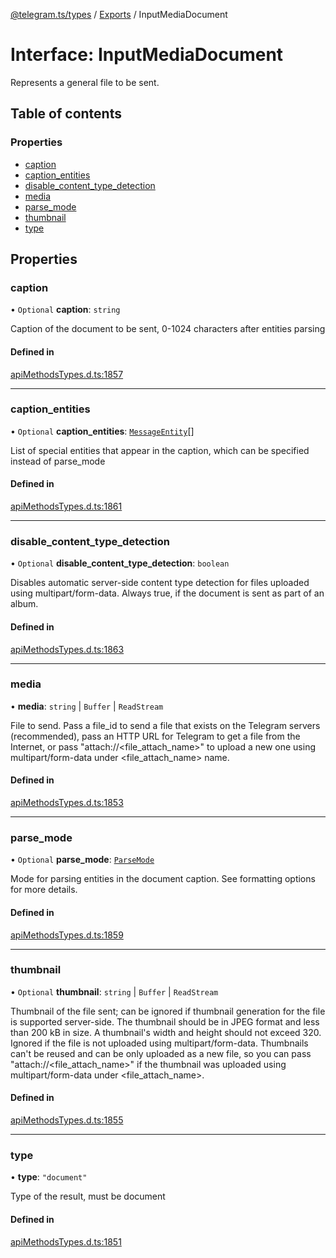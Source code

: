[@telegram.ts/types](../README.md) / [Exports](../modules.md) / InputMediaDocument

# Interface: InputMediaDocument

Represents a general file to be sent.

## Table of contents

### Properties

- [caption](InputMediaDocument.md#caption)
- [caption\_entities](InputMediaDocument.md#caption_entities)
- [disable\_content\_type\_detection](InputMediaDocument.md#disable_content_type_detection)
- [media](InputMediaDocument.md#media)
- [parse\_mode](InputMediaDocument.md#parse_mode)
- [thumbnail](InputMediaDocument.md#thumbnail)
- [type](InputMediaDocument.md#type)

## Properties

### caption

• `Optional` **caption**: `string`

Caption of the document to be sent, 0-1024 characters after entities parsing

#### Defined in

[apiMethodsTypes.d.ts:1857](https://github.com/telegramsjs/types/blob/d08200f/src/apiMethodsTypes.d.ts#L1857)

___

### caption\_entities

• `Optional` **caption\_entities**: [`MessageEntity`](../modules.md#messageentity)[]

List of special entities that appear in the caption, which can be specified instead of parse_mode

#### Defined in

[apiMethodsTypes.d.ts:1861](https://github.com/telegramsjs/types/blob/d08200f/src/apiMethodsTypes.d.ts#L1861)

___

### disable\_content\_type\_detection

• `Optional` **disable\_content\_type\_detection**: `boolean`

Disables automatic server-side content type detection for files uploaded using multipart/form-data. Always true, if the document is sent as part of an album.

#### Defined in

[apiMethodsTypes.d.ts:1863](https://github.com/telegramsjs/types/blob/d08200f/src/apiMethodsTypes.d.ts#L1863)

___

### media

• **media**: `string` \| `Buffer` \| `ReadStream`

File to send. Pass a file_id to send a file that exists on the Telegram servers (recommended), pass an HTTP URL for Telegram to get a file from the Internet, or pass "attach://<file_attach_name>" to upload a new one using multipart/form-data under <file_attach_name> name.

#### Defined in

[apiMethodsTypes.d.ts:1853](https://github.com/telegramsjs/types/blob/d08200f/src/apiMethodsTypes.d.ts#L1853)

___

### parse\_mode

• `Optional` **parse\_mode**: [`ParseMode`](../modules.md#parsemode)

Mode for parsing entities in the document caption. See formatting options for more details.

#### Defined in

[apiMethodsTypes.d.ts:1859](https://github.com/telegramsjs/types/blob/d08200f/src/apiMethodsTypes.d.ts#L1859)

___

### thumbnail

• `Optional` **thumbnail**: `string` \| `Buffer` \| `ReadStream`

Thumbnail of the file sent; can be ignored if thumbnail generation for the file is supported server-side. The thumbnail should be in JPEG format and less than 200 kB in size. A thumbnail's width and height should not exceed 320. Ignored if the file is not uploaded using multipart/form-data. Thumbnails can't be reused and can be only uploaded as a new file, so you can pass "attach://<file_attach_name>" if the thumbnail was uploaded using multipart/form-data under <file_attach_name>.

#### Defined in

[apiMethodsTypes.d.ts:1855](https://github.com/telegramsjs/types/blob/d08200f/src/apiMethodsTypes.d.ts#L1855)

___

### type

• **type**: ``"document"``

Type of the result, must be document

#### Defined in

[apiMethodsTypes.d.ts:1851](https://github.com/telegramsjs/types/blob/d08200f/src/apiMethodsTypes.d.ts#L1851)
